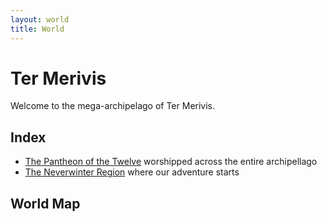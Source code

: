 ```yaml
---
layout: world
title: World
---
```


# Ter Merivis

Welcome to the mega-archipelago of Ter Merivis.

## Index

- [The Pantheon of the Twelve](pantheon.md) worshipped across the entire archipellago
- [The Neverwinter Region](neverwinter_region.md) where our adventure starts

## World Map